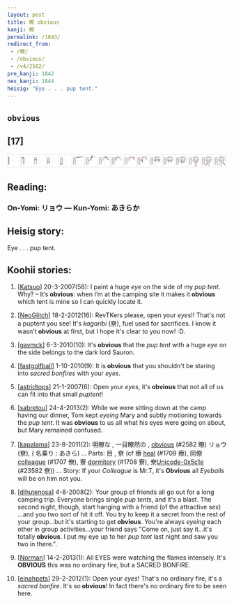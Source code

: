 ```yaml
---
layout: post
title: 瞭 obvious
kanji: 瞭
permalink: /1843/
redirect_from:
 - /瞭/
 - /obvious/
 - /v4/2582/
pre_kanji: 1842
nex_kanji: 1844
heisig: "Eye . . . pup tent."
---
```


## `obvious`

## [17]

<div class="stroke"><img src="../images/E79EAD.png" /></div>

## Reading:

### On-Yomi: リョウ &mdash; Kun-Yomi: あきらか

## Heisig story:

Eye . . . pup tent.

## Koohii stories:

1) [<a href="http://kanji.koohii.com/profile/Katsuo">Katsuo</a>] 20-3-2007(58): I paint a huge <em>eye</em> on the side of my <em>pup tent</em>. Why? – It’s<strong> obvious</strong>: when I’m at the camping site it makes it<strong> obvious</strong> which tent is mine so I can quickly locate it.

2) [<a href="http://kanji.koohii.com/profile/NeoGlitch">NeoGlitch</a>] 18-2-2012(16): RevTKers please, open your <em>eye</em>s!! That&#039;s not a puptent you see! It&#039;s <em>kagaribi</em> (尞), fuel used for sacrifices. I know it wasn&#039;t<strong> obvious</strong> at first, but I hope it&#039;s clear to you now! :D.

3) [<a href="http://kanji.koohii.com/profile/gavmck">gavmck</a>] 6-3-2010(10): It&#039;s<strong> obvious</strong> that the <em>pup tent</em> with a huge <em>eye</em> on the side belongs to the dark lord Sauron.

4) [<a href="http://kanji.koohii.com/profile/fastgolfball">fastgolfball</a>] 1-10-2010(9): It is<strong> obvious</strong> that you shouldn&#039;t be staring into <em>sacred bonfires</em> with your <em>eyes</em>.

5) [<a href="http://kanji.koohii.com/profile/astridtops">astridtops</a>] 21-1-2007(6): Open your <em>eyes</em>, it&#039;s<strong> obvious</strong> that not all of us can fit into that small <em>puptent</em>!

6) [<a href="http://kanji.koohii.com/profile/sabretou">sabretou</a>] 24-4-2013(2): While we were sitting down at the camp having our dinner, Tom kept <em>eyeing</em> Mary and subtly motioning towards the <em>pup tent</em>. It was<strong> obvious</strong> to us all what his eyes were going on about, but Mary remained confused.

7) [<a href="http://kanji.koohii.com/profile/kapalama">kapalama</a>] 23-8-2011(2): 明瞭な , 一目瞭然の , <a href="../v4/2582">obvious</a> (#2582 瞭) リョウ(尞), ( 名乗り : あきら) ... Parts: 目 , 尞 (cf 療 <a href="../v4/1709">heal</a> (#1709 療), 同僚 <a href="../v4/1707">colleague</a> (#1707 僚), 寮 <a href="../v4/1708">dormitory</a> (#1708 寮), 尞<a href="../v4/23582">Unicode-0x5c1e</a> (#23582 尞)) ... Story: If your <em>Colleague</em> is Mr.T, it&#039;s<strong> Obvious</strong> all <em>Eyeballs</em> will be on him not you.

8) [<a href="http://kanji.koohii.com/profile/dihutenosa">dihutenosa</a>] 4-8-2008(2): Your group of friends all go out for a long camping trip. Everyone brings single <em>pup tents</em>, and it&#039;s a blast. The second night, though, start hanging with a friend (of the attractive sex) ...and you two sort of hit it off. You try to keep it a secret from the rest of your group...but it&#039;s starting to get<strong> obvious</strong>. You&#039;re always <em>eyeing</em> each other in group activities...your friend says &quot;Come on, just say it...it&#039;s totally<strong> obvious</strong>. I put my eye up to her <em>pup tent</em> last night and saw you two in there.&quot;.

9) [<a href="http://kanji.koohii.com/profile/Norman">Norman</a>] 14-2-2013(1): All EYES were watching the flames intensely. It&#039;s<strong> OBVIOUS</strong> this was no ordinary fire, but a SACRED BONFIRE.

10) [<a href="http://kanji.koohii.com/profile/einahpets">einahpets</a>] 29-2-2012(1): Open your <em>eyes</em>! That&#039;s no ordinary fire, it&#039;s a <em>sacred bonfire</em>. It&#039;s so<strong> obvious</strong>! In fact there&#039;s no ordinary fire to be seen here.
